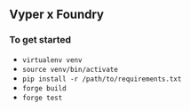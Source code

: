 ## Vyper x Foundry

### To get started

- `virtualenv venv`
- `source venv/bin/activate`
- `pip install -r /path/to/requirements.txt`
- `forge build`
- `forge test`